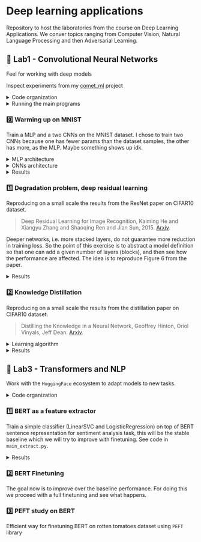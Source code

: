 # Deep learning applications

Repository to host the laboratories from the course on Deep Learning Applications. We conver topics ranging from Computer Vision, Natural Language Processing and then Adversarial Learning.


## :test_tube: Lab1 - Convolutional Neural Networks

Feel for working with deep models

Inspect experiments from my [comet_ml](https://www.comet.com/david-inf/deep-learning-applications) project

<details>
<summary>Code organization</summary>

```bash
pip install -r lab1.txt
```

- `ckpts/` folder that will be automatically created for storing model checkpoints, this uses `torch.save()`
- `configs/` folder that will be automatically created for storing `yaml` configurations files for each experiment
  - `generate_configs.py` automatically generate a configuration file from a given params dict
  - Each model configuration will be stored in `configs/model/`
- `models/` module with MLPs (`mlp.py`) and CNNs (`cnn.py` `resnet.py` `wideresnet.py`) definitions
- `plots/` for results
- `utils/` module with utilities (`misc.py` and `train.py`)
- `cmd_args.py` arguments for main programs
- `mydata.py` wrappers for MNIST and CIFAR10 datasets, augmentations are available too
- `train.py` `distill.py` training utilities for standard training and knowledge distillation training
- Main programs:
  - `main_train.py` main script for training a single model, see `python lab1/main_train.py --help`
  - `main_distill.py` main script for distilling knowledge, see `python lab1/main_distill.py --help`

</details>

<details>
<summary>Running the main programs</summary>

Before running check always if the configuration file is correct (as for the device).

```bash
python lab1/main_train.py --config lab1/configs/CNN/MediumCNN.yaml --view
```

```bash
python lab1/main_train.py --config lab1/configs/CNN/MediumCNN.yaml
```

```bash
001: 100%|█████████████████████████| 391/391 [00:30<00:00, 12.92batch/s, train_acc=0.342, train_loss=1.73, val_acc=0.379, val_loss=1.78]
002: 100%|█████████████████████████| 391/391 [00:37<00:00, 10.32batch/s, train_acc=0.5, train_loss=1.37, val_acc=0.535, val_loss=1.28]
003: 100%|█████████████████████████| 391/391 [00:39<00:00,  9.91batch/s, train_acc=0.586, train_loss=1.15, val_acc=0.597, val_loss=1.16]
```

```bash
python lab1/main_distil.py --config lab1/configs/Distil/DistilCNN_RN32.yaml
```

```bash
001: 100%|████████████████████████| 391/391 [00:13<00:00, 28.11batch/s, train_acc=0.326, train_loss=2.32, val_acc=0.413, val_loss=1.62]
002: 100%|████████████████████████| 391/391 [00:12<00:00, 31.35batch/s, train_acc=0.472, train_loss=1.74, val_acc=0.497, val_loss=1.49]
003: 100%|████████████████████████| 391/391 [00:12<00:00, 31.09batch/s, train_acc=0.537, train_loss=1.48, val_acc=0.55, val_loss=1.27]
```

</details>


### :zero: Warming up on MNIST

Train a MLP and a two CNNs on the MNIST dataset. I chose to train two CNNs because one has fewer params than the dataset samples, the other has more, as the MLP. Maybe something shows up idk.

<details>
<summary>MLP architecture</summary>

The simplest version in which you give as argument a list with hidden unit sizes `layer_sizes=[512, 512, 512]` like in this example. On top of this another linear layer that ends with the number of classes.

```python
layers = []
layers.append(nn.Linear(input_size, layer_sizes[0]))
layers.append(nn.ReLU(inplace=True))
for i in range(len(layer_sizes) - 1):
    layers.append(nn.Linear(layer_sizes[i], layer_sizes[i + 1]))
    layers.append(nn.ReLU(inplace=True))
self.mlp = nn.Sequential(*layers)

self.classifier = nn.Linear(layer_sizes[-1], num_classes)
```

- `python lab1/main_train.py --config lab1/configs/MLP/MLP_mnist.yaml --view`

</details>

<details>
<summary>CNNs architecture</summary>

This architecture follows the concept of the ResNet in which we have "macro-layers" each one with a variable number of blocks.

- `input_adapter`: conv + batchnorm + relu that exits with `num_filters`
- `blocks`: fixed number of layers with variable `BasicBlock` blocks
  - Each `BasicBlock` contains two modules of conv + batchnorm + relu
  - Each layer contains $n$ `BasicBlock`, in the default version $n=1$ (this is specified via the `num_blocks` argument)
  - Optional skip connection in each block by setting `skip=True` (for residual learning comparison)
- `avgpool`: ends with a `(num_filters*2) x 1 x 1` feature map
- `classifier`: classification head

Here we use 2 macro-layers, resulting in `2*2*n+2` total layers.

- `python lab1/main_train.py --config lab1/configs/CNN/CNN1.yaml --view` where `num_blocks=2` and `num_filters=32`
- `python lab1/main_train.py --config lab1/configs/CNN/CNN2.yaml --view` where `num_blocks=2` and `num_filters=64`

</details>

<details>
<summary>Results</summary>

Model  | #params
------ | -----
`MLP`  | 0.93M
`CNN1` | 0.17M
`CNN2` | 0.68M

<p align="middle">
  <img src="lab1/plots/mnist_warmup.svg" alt="Warming up on MNIST" width="60%">
</p>

</details>


### :one: Degradation problem, deep residual learning

Reproducing on a small scale the results from the ResNet paper on CIFAR10 dataset.

> Deep Residual Learning for Image Recognition, Kaiming He and Xiangyu Zhang and Shaoqing Ren and Jian Sun, 2015. [Arxiv](https://arxiv.org/abs/1512.03385).

Deeper networks, i.e. more stacked layers, do not guarantee more reduction in training loss. So the point of this exercise is to abstract a model definition so that one can add a given number of layers (blocks), and then see how the performance are affected. The idea is to reproduce Figure 6 from the paper.

<details>
<summary>Results</summary>

| Model           | `num_blocks` | `num_filters` | #params | Layers | val_acc |
| --------------- | ------------ | ------------- | ------- | ------ | ------- |
| `SmallCNN`      | 1            | 16            | 0.02M   | 6      | 0.7091  |
| `SmallCNNskip`  | 1            | 16            | 0.02M   | 6      | 0.6891  |
| `MediumCNN`     | 5            | 16            | 0.11M   | 22     | 0.7418  |
| `MediumCNNskip` | 5            | 16            | 0.11M   | 22     | 0.7975  |
| `LargeCNN`      | 7            | 16            | 0.16M   | 30     | 0.6916  |
| `LargeCNNskip`  | 7            | 16            | 0.16M   | 30     | 0.8034  |

<p align="middle">
  <img src="lab1/plots/deg_prob.svg" alt="learning" width="60%">
</p>

When adding further layers we see that "adding more layers reduces loss" holds no more. Skip connections, residual learning, solve the problem. Validation accuracy provides evidence as well, i.e. skip connections solve the degradation problem.

</details>


### :two: Knowledge Distillation

Reproducing on a small scale the results from the distillation paper on CIFAR10 dataset.

> Distilling the Knowledge in a Neural Network, Geoffrey Hinton, Oriol Vinyals, Jeff Dean.
[Arxiv](https://arxiv.org/abs/1503.02531).

<details>
<summary>Learning algorithm</summary>

For a given $x$ the frozen teacher and the trainable students both produce logits, the idea is to align the
student's output with the teacher's one.

Loss:
- Soft targets loss $\mathcal{L}_1$: `KLDivLoss(log_target=True, reduction="batchmean")(soft_prob, soft_targets)`
- Hard targets loss $\mathcal{L}_2$: `CrossEntropyLoss()(student_logits, labels)`
- Final loss: $\mathcal{L}=w_1\mathcal{L}_1+w_2\mathcal{L}_2$ with $w_1\gg w_2$

As the teacher model we use the actual `ResNet` architecture with 3 blocks of `BasicBlock` blocks resulting in
$3n+2$ total layers. Also the same algorithm is applied to the `WideResNet` model (same architecture with pre-activation `BasicBlock`).

- `python lab1/main_train.py --config lab1/configs/ResNet/ResNet32.yaml --view`
- `python lab1/main_train.py --config lab1/configs/WideResNet/WideResNet14-2.yaml --view`

</details>

<details>
<summary>Results</summary>

We define another CNN, named BaseCNN, with skip connections and to have more #params than dataset samples. Here we'd like to compare BaseCNN with standard training and knowledge distillation training. We compare also the two teachers (also warly stopping was applied).

| Name                 | `num_blocks` | `num_filters` | `widen_factor` | #params | Layers | val_acc |
| -------------------- | ------------ | ------------- | -------------- | ------- | ------ | ------- |
| `ResNet32`           | 5            | 16            | 1              | 0.47M   | 32     | 0.8420  |
| `WideResNet14-2`     | 2            | 16            | 2              | 0.69M   | 14     | 0.8500  |
| `BaseCNN`            | 1            | 32            | 1              | 0.08M   | 6      | 0.7690  |
| `DistilCNN_RN32`     | 1            | 32            | 1              | 0.08M   | 6      | 0.7116  |
| `DistilCNN_WRN14-2`  | 1            | 32            | 1              | 0.08M   | 6      | 0.8007  |

<p align="middle">
  <img src="lab1/plots/rn_wrn.svg" alt="WRN vs RN", width="45%">
  &nbsp;
  <img src="lab1/plots/distil.svg" alt="learning" width="45%">
</p>

The distilled model is able to achieve a higher train accuracy earlier. Mostly similar performance on the validation set, however the distilled model stays on top of the base one. The small model trained with distillation has better performance than the same trained in the classical way! And WideResNet outperforms ResNet on both comparisons.

</details>



## :test_tube: Lab3 - Transformers and NLP

Work with the `HuggingFace` ecosystem to adapt models to new tasks.

<details>
<summary>Code organization</summary>

```bash
python install -r lab3.txt
```

- `ckpts/` model checkpoints using `.save_pretrained()` method
- `configs/` configuration files automatically generated using `generate_configs.py` program
- `models/` wrappers for BERT-family models
- `results/` plotted stuffs
- `utils/` module with various utilities inside `misc.py` and `train.py`
- `cmd_args.py` main programs' arguments
- `load_and_eval.py` load the test dataset and perform inference with a given model checkpoint
- `main_extract.py` main program for obtaining baseline results with a given pretrained extractor, i.e. a BERT-family model from the local `models` module
- `main_ft.py` core of this lab that is the main program for finetuning a pretrained BERT-family model
- `mydata.py` utilities for preprocessing and loading the `rotten_tomatoes` dataset from HuggingFace
- `train.py` train loop

</details>


### :one: BERT as a feature extractor

Train a simple classifier (LinearSVC and LogisticRegression) on top of BERT sentence representation for sentiment analysis task, this will be the stable baseline which we will try to improve with finetuning. See code in `main_extract.py`.

<details>
<summary>Results</summary>

We use the rotten tomatoes dataset with train-val-test splits, hence we use the BERT models as feature extractors, then we train LinearSVC and LogisticRegression classifiers on top of the representation. We compare DistilBERT and SentenceBERT extractors.

- `python lab3/main_extract.py --extractor "distilbert" --method "cls" --classifier "svm"`
- `python lab3/main_extract.py --extractor "distilbert" --method "mean" --classifier "svm"`
- `python lab3/main_extract.py --extractor "sbert" --method "mpnet" --classifier "svm"`
- `python lab3/main_extract.py --extractor "sbert" --method "minilm" --classifier "svm"`

| Extractor for LinearSVC                  | size  | `train_acc` | `val_acc` | `test_acc` |
| ---------------------------------------- | ----- | ----------- | --------- | ---------- |
| `distilbert-base-uncased` ([CLS] token)  | 67M   | 0.849       | 0.822     | 0.798      |
| `distilbert-base-uncased` (mean pooling) | 67M   | 0.846       | 0.810     | 0.788      |
| `all-mpnet-base-v2`                      | 109M  | 0.879       | 0.855     | 0.847      |
| `all-MiniLM-L6-v2`                       | 22.7M | 0.791       | 0.767     | 0.777      |

Being SBERT more suitable than BERT for producing sentence embeddings, as we expected the classifier on top of SBERT has better performance.

</details>


### :two: BERT Finetuning

The goal now is to improve over the baseline performance. For doing this we proceed with a full finetuning and see what happens.


### :three: PEFT study on BERT

Efficient way for finetuning BERT on rotten tomatoes dataset using `PEFT` library

